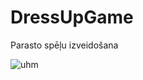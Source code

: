 # DressUpGame
Parasto spēļu izveidošana


![uhm](https://github.com/MILTP/DressUpGame/assets/130046602/95b13e6d-00eb-4bab-a32e-59fa8a9a8988)

